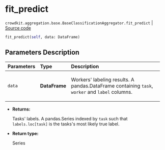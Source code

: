 # fit_predict
`crowdkit.aggregation.base.BaseClassificationAggregator.fit_predict` | [Source code](https://github.com/Toloka/crowd-kit/blob/v1.1.0.rc4/crowdkit/aggregation/base/__init__.py#L38)

```python
fit_predict(self, data: DataFrame)
```

## Parameters Description

| Parameters | Type | Description |
| :----------| :----| :-----------|
`data`|**DataFrame**|<p>Workers&#x27; labeling results. A pandas.DataFrame containing `task`, `worker` and `label` columns.</p>

* **Returns:**

  Tasks' labels.
A pandas.Series indexed by `task` such that `labels.loc[task]`
is the tasks's most likely true label.

* **Return type:**

  Series
